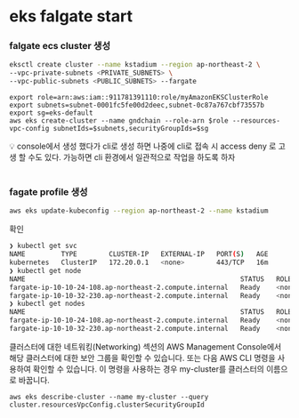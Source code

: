 # eks falgate start

### falgate ecs cluster 생성

```bash
eksctl create cluster --name kstadium --region ap-northeast-2 \
--vpc-private-subnets <PRIVATE_SUBNETS> \
--vpc-public-subnets <PUBLIC_SUBNETS> --fargate
```

```
export role=arn:aws:iam::911781391110:role/myAmazonEKSClusterRole
export subnets=subnet-0001fc5fe00d2deec,subnet-0c87a767cbf73557b
export sg=eks-default
aws eks create-cluster --name gndchain --role-arn $role --resources-vpc-config subnetIds=$subnets,securityGroupIds=$sg
```

<aside>
💡 console에서 생성 했다가 cli로 생성 하면 나중에 cli로 접속 시 access deny 로 고생 할 수도 있다. 가능하면 cli 환경에서 일관적으로 작업을 하도록 하자
</aside>

</br>

### fagate profile 생성

```bash
aws eks update-kubeconfig --region ap-northeast-2 --name kstadium
```
확인
```bash
❯ kubectl get svc
NAME         TYPE        CLUSTER-IP   EXTERNAL-IP   PORT(S)   AGE
kubernetes   ClusterIP   172.20.0.1   <none>        443/TCP   16m
❯ kubectl get node
NAME                                                      STATUS   ROLES    AGE   VERSION
fargate-ip-10-10-24-108.ap-northeast-2.compute.internal   Ready    <none>   39m   v1.24.9-eks-300e41d
fargate-ip-10-10-32-230.ap-northeast-2.compute.internal   Ready    <none>   39m   v1.24.9-eks-300e41d
❯ kubectl get nodes
NAME                                                      STATUS   ROLES    AGE   VERSION
fargate-ip-10-10-24-108.ap-northeast-2.compute.internal   Ready    <none>   39m   v1.24.9-eks-300e41d
fargate-ip-10-10-32-230.ap-northeast-2.compute.internal   Ready    <none>   39m   v1.24.9-eks-300e41d
```
클러스터에 대한 네트워킹(Networking) 섹션의 AWS Management Console에서 해당 클러스터에 대한 보안 그룹을 확인할 수 있습니다. 또는 다음 AWS CLI 명령을 사용하여 확인할 수 있습니다. 이 명령을 사용하는 경우 my-cluster를 클러스터의 이름으로 바꿉니다.
```
aws eks describe-cluster --name my-cluster --query cluster.resourcesVpcConfig.clusterSecurityGroupId
```